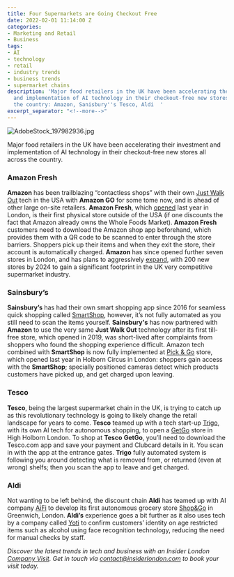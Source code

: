 ```yaml
---
title: Four Supermarkets are Going Checkout Free
date: 2022-02-01 11:14:00 Z
categories:
- Marketing and Retail
- Business
tags:
- AI
- technology
- retail
- industry trends
- business trends
- supermarket chains
description: 'Major food retailers in the UK have been accelerating their investment
  and implementation of AI technology in their checkout-free new stores all across
  the country: Amazon, Sanisbury''s Tesco, Aldi  '
excerpt_separator: "<!--more-->"
---
```


![AdobeStock_197982936.jpg](/uploads/AdobeStock_197982936.jpg)


Major food retailers in the UK have been accelerating their investment and implementation of AI technology in their checkout-free new stores all across the country.

<!--more-->

### Amazon Fresh

**Amazon** has been trailblazing “contactless shops” with their own [Just Walk Out](https://justwalkout.com/) tech in the USA with **Amazon GO** for some tome now, and is ahead of other large on-site retailers. **Amazon Fresh**, which [opened](https://www.shopfloorinsights.co.uk/storecheck-amazon-fresh) last year in London, is their first physical store outside of the USA (if one discounts the fact that Amazon already owns the Whole Foods Market).  **Amazon Fresh** customers need to download the Amazon shop app beforehand, which provides them with a QR code to be scanned to enter through the store barriers. Shoppers pick up their items and when they exit the store, their account is automatically charged. **Amazon** has since opened further seven stores in London, and has plans to aggressively [expand](https://www.chargedretail.co.uk/2021/11/11/amazon-plans-to-open-200-cashierless-fresh-stores-to-catch-tesco-and-sainsburys/), with 200 new stores by 2024 to gain a significant footprint in the UK very competitive supermarket industry. 



### Sainsbury’s

**Sainsbury’s** has had their own smart shopping app since 2016 for seamless quick shopping called [SmartShop](https://smartshop.sainsburys.co.uk/), however, it’s not fully automated as you still need to scan the items yourself.  **Sainsbury's** has now partnered with **Amazon** to use the very same **Just Walk Out** technology after its first till-free store, which opened in 2019, was short-lived after complaints from shoppers who found the shopping experience difficult. Amazon tech combined with **SmartShop** is now fully implemented at [Pick & Go](https://retailtechinnovationhub.com/home/2021/11/29/sainsburys-opens-smartshop-pick-and-go-store-at-holborn-circus-london) store, which opened last year in Holborn Circus in London: shoppers gain access with the **SmartShop**; specially positioned cameras detect which products customers have picked up, and get charged upon leaving.

### Tesco

**Tesco**, being the largest supermarket chain in the UK, is trying to catch up as this revolutionary technology is going to likely  change the retail landscape for years to come. **Tesco** teamed up with a tech start-up [Trigo](https://www.trigoretail.com/), with its own AI tech for autonomous shopping, to open a [GetGo](https://www.tescoplc.com/news/2021/tesco-opens-new-checkout-free-store-getgo/) store in High Holborn London. To shop at **Tesco** **GetGo**, you’ll need to download the Tesco.com app and save your payment and Clubcard details in it. You scan in with the app at the entrance gates. **Trigo**  fully automated system is following you around detecting what is removed from, or returned (even at wrong) shelfs; then you scan the app to leave and get charged.  


### Aldi

Not wanting to be left behind, the discount chain **Aldi** has teamed up with AI company [AiFi](https://aifi.com/) to develop its first autonomous grocery store [Shop&Go](https://retailtechinnovationhub.com/home/2022/1/18/aifi-tech-powers-new-aldi-uk-checkout-free-concept-store) in Greenwich, London.  **Aldi’s** experience goes a bit further as it also uses tech by a company called [Yoti](https://www.yoti.com/) to confirm customers’ identity on age restricted items such as alcohol using face recognition technology, reducing the need for manual checks by staff.


*Discover the latest trends in tech and business with an Insider London [Company Visit](https://www.insiderlondon.com/online-education/online-company-visits/). Get in touch via [contact@insiderlondon.com](https://www.insiderlondon.com/contact-us/) to book your visit today.*